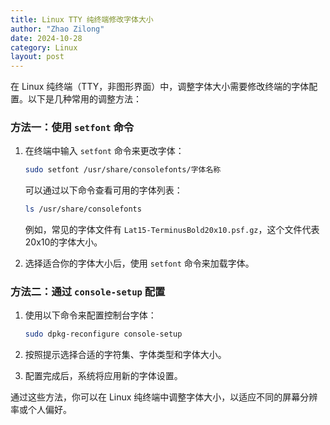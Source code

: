 ```yaml
---
title: Linux TTY 纯终端修改字体大小 
author: "Zhao Zilong"
date: 2024-10-28
category: Linux
layout: post
---
```


在 Linux 纯终端（TTY，非图形界面）中，调整字体大小需要修改终端的字体配置。以下是几种常用的调整方法：

### 方法一：使用 `setfont` 命令

1. 在终端中输入 `setfont` 命令来更改字体：

   ```bash
   sudo setfont /usr/share/consolefonts/字体名称
   ```

   可以通过以下命令查看可用的字体列表：

   ```bash
   ls /usr/share/consolefonts
   ```

   例如，常见的字体文件有 `Lat15-TerminusBold20x10.psf.gz`，这个文件代表20x10的字体大小。

2. 选择适合你的字体大小后，使用 `setfont` 命令来加载字体。

### 方法二：通过 `console-setup` 配置

1. 使用以下命令来配置控制台字体：

   ```bash
   sudo dpkg-reconfigure console-setup
   ```

2. 按照提示选择合适的字符集、字体类型和字体大小。

3. 配置完成后，系统将应用新的字体设置。

通过这些方法，你可以在 Linux 纯终端中调整字体大小，以适应不同的屏幕分辨率或个人偏好。
